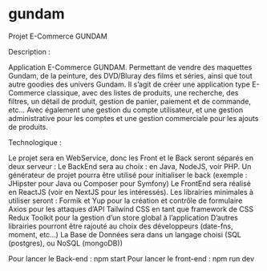 # gundam
Projet E-Commerce GUNDAM

Description :

Application E-Commerce GUNDAM. Permettant de vendre des maquettes Gundam, de la peinture, des DVD/Bluray des films et séries, ainsi que tout autre goodies des univers Gundam.
Il s’agit de créer une application type E-Commerce classique, avec des listes de produits, une recherche, des filtres, un détail de produit, gestion de panier, paiement et de commande, etc… Avec également une gestion du compte utilisateur, et une gestion administrative pour les comptes et une gestion commerciale pour les ajouts de produits.

Technologique :

Le projet sera en WebService, donc les Front et le Back seront séparés en deux serveur :
Le BackEnd sera au choix : en Java, NodeJS, voir PHP. Un générateur de projet pourra être utilisé pour initialiser le back (exemple : JHipster pour Java ou Composer pour Symfony)
Le FrontEnd sera réalisé en ReactJS (voir en NextJS pour les intéressés). Les librairies minimales à utiliser seront : 
Formik et Yup pour la création et contrôle de formulaire
Axios pour les attaques d’API
Tailwind CSS en tant que framework de CSS
Redux Toolkit pour la gestion d’un store global à l’application
D’autres librairies pourront être rajouté au choix des développeurs (date-fns, moment, etc…)
La Base de Données sera dans un langage choisi (SQL (postgres), ou NoSQL (mongoDB))

Pour lancer le Back-end : npm start
Pour lancer le front-end : npm run dev
